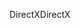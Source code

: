 <span data-ttu-id="0a145-101">DirectX</span><span class="sxs-lookup"><span data-stu-id="0a145-101">DirectX</span></span>